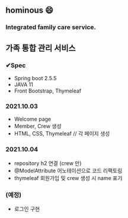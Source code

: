 ## hominous 😄
### Integrated family care service.
## 가족 통합 관리 서비스
### ✔︎Spec
- Spring boot 2.5.5
- JAVA 11
- Front Bootstrap, Thymeleaf


### 2021.10.03
- Welcome page
- Member, Crew 생성
- HTML, CSS, Thymeleaf // 각 페이지 생성


### 2021.10.04
- repository h2 연결 (crew 만)
- @ModelAttribute 어노테이션으로 코드 리팩토링
- thymeleaf 회원가입 및 crew 생성 시 name 표기


### (예정)
- 로그인 구현
